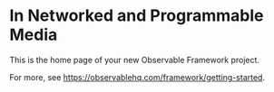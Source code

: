 # In Networked and Programmable Media

This is the home page of your new Observable Framework project.

For more, see <https://observablehq.com/framework/getting-started>.
